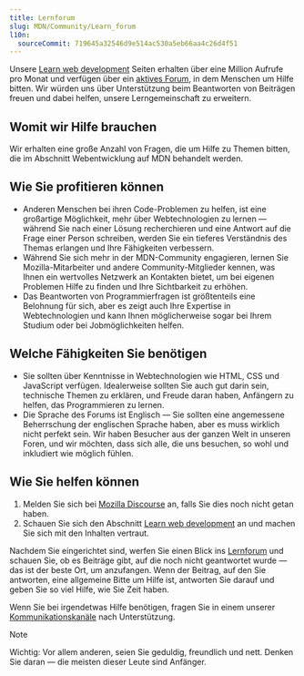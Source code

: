 ```yaml
---
title: Lernforum
slug: MDN/Community/Learn_forum
l10n:
  sourceCommit: 719645a32546d9e514ac530a5eb66aa4c26d4f51
---
```


Unsere [Learn web development](/de/docs/Learn_web_development) Seiten erhalten über eine Million Aufrufe pro Monat und verfügen über ein [aktives Forum](https://discourse.mozilla.org/c/mdn/learn/250), in dem Menschen um Hilfe bitten.
Wir würden uns über Unterstützung beim Beantworten von Beiträgen freuen und dabei helfen, unsere Lerngemeinschaft zu erweitern.

## Womit wir Hilfe brauchen

Wir erhalten eine große Anzahl von Fragen, die um Hilfe zu Themen bitten, die im Abschnitt Webentwicklung auf MDN behandelt werden.

## Wie Sie profitieren können

- Anderen Menschen bei ihren Code-Problemen zu helfen, ist eine großartige Möglichkeit, mehr über Webtechnologien zu lernen — während Sie nach einer Lösung recherchieren und eine Antwort auf die Frage einer Person schreiben, werden Sie ein tieferes Verständnis des Themas erlangen und Ihre Fähigkeiten verbessern.
- Während Sie sich mehr in der MDN-Community engagieren, lernen Sie Mozilla-Mitarbeiter und andere Community-Mitglieder kennen, was Ihnen ein wertvolles Netzwerk an Kontakten bietet, um bei eigenen Problemen Hilfe zu finden und Ihre Sichtbarkeit zu erhöhen.
- Das Beantworten von Programmierfragen ist größtenteils eine Belohnung für sich, aber es zeigt auch Ihre Expertise in Webtechnologien und kann Ihnen möglicherweise sogar bei Ihrem Studium oder bei Jobmöglichkeiten helfen.

## Welche Fähigkeiten Sie benötigen

- Sie sollten über Kenntnisse in Webtechnologien wie HTML, CSS und JavaScript verfügen. Idealerweise sollten Sie auch gut darin sein, technische Themen zu erklären, und Freude daran haben, Anfängern zu helfen, das Programmieren zu lernen.
- Die Sprache des Forums ist Englisch — Sie sollten eine angemessene Beherrschung der englischen Sprache haben, aber es muss wirklich nicht perfekt sein. Wir haben Besucher aus der ganzen Welt in unseren Foren, und wir möchten, dass sich alle, die uns besuchen, so wohl und inkludiert wie möglich fühlen.

## Wie Sie helfen können

1. Melden Sie sich bei [Mozilla Discourse](https://discourse.mozilla.org/) an, falls Sie dies noch nicht getan haben.
2. Schauen Sie sich den Abschnitt [Learn web development](/de/docs/Learn_web_development) an und machen Sie sich mit den Inhalten vertraut.

Nachdem Sie eingerichtet sind, werfen Sie einen Blick ins [Lernforum](https://discourse.mozilla.org/c/mdn/learn/250) und schauen Sie, ob es Beiträge gibt, auf die noch nicht geantwortet wurde — das ist der beste Ort, um anzufangen.
Wenn der Beitrag, auf den Sie antworten, eine allgemeine Bitte um Hilfe ist, antworten Sie darauf und geben Sie so viel Hilfe, wie Sie Zeit haben.

Wenn Sie bei irgendetwas Hilfe benötigen, fragen Sie in einem unserer [Kommunikationskanäle](/de/docs/MDN/Community/Communication_channels) nach Unterstützung.

> [!NOTE]
> Wichtig: Vor allem anderen, seien Sie geduldig, freundlich und nett. Denken Sie daran — die meisten dieser Leute sind Anfänger.
